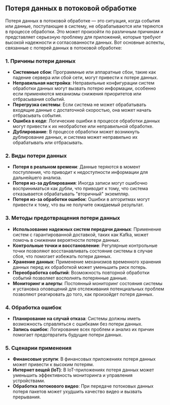 ## Потеря данных в потоковой обработке

Потеря данных в потоковой обработке — это ситуация, когда события или данные, поступающие в систему, не обрабатываются или теряются в процессе обработки. Это может произойти по различным причинам и представляет серьезную проблему для приложений, которые требуют высокой надежности и согласованности данных. Вот основные аспекты, связанные с потерей данных в потоковой обработке:

### 1. **Причины потери данных**
- **Системные сбои**: Программные или аппаратные сбои, такие как падение сервера или сбой сети, могут привести к потере данных.
- **Неправильная настройка**: Неправильные конфигурации систем обработки данных могут вызвать потерю информации, особенно если применяются механизмы снижения приоритетов или отбрасывания событий.
- **Перегрузка системы**: Если система не может обрабатывать входящие данные с достаточной скоростью, она может начать отбрасывать события.
- **Ошибка в коде**: Логические ошибки в процессе обработки данных могут привести к их необработке или неправильной обработке.
- **Дублирование**: В процессе обработки может возникнуть дублирование данных, и система может неправильно их обрабатывать или отбрасывать.

### 2. **Виды потери данных**
- **Потеря в реальном времени**: Данные теряются в момент поступления, что приводит к недоступности информации для дальнейшего анализа.
- **Потеря из-за дублирования**: Иногда записи могут ошибочно восприниматься как дубли, что приводит к тому, что система отказывается обрабатывать "вторичный" экземпляр.
- **Потеря из-за обработки ошибок**: Ошибки в алгоритмах могут привести к тому, что вы не получите ожидаемый результат.

### 3. **Методы предотвращения потери данных**
- **Использование надежных систем передачи данных**: Применение систем с гарантированной доставкой, таких как Kafka, может помочь в снижении вероятности потери данных.
- **Контрольные точки и восстановление**: Регулярные контрольные точки позволяют восстанавливать состояние системы в случае сбоя, что помогает избежать потери данных.
- **Хранение данных**: Применение механизмов временного хранения данных перед их обработкой может уменьшить риск потерь.
- **Переобработка событий**: Возможность повторной обработки событий позволяет восполнять потерянные данные.
- **Мониторинг и алерты**: Постоянный мониторинг состояния системы и установка оповещений для отслеживания потенциальных проблем позволяют реагировать до того, как произойдет потеря данных.

### 4. **Обработка ошибок**
- **Планирование на случай отказа**: Системы должны иметь возможность справляться с ошибками без потери данных.
- **Запись ошибок**: Логирование всех проблем и анализ их причин помогает предотвратить будущие потери данных.

### 5. **Сценарии применения**
- **Финансовые услуги**: В финансовых приложениях потеря данных может привести к высоким потерям.
- **Интернет вещей (IoT)**: В IoT-приложениях потеря данных может уменьшить эффективность мониторинга и управления устройствами.
- **Обработка потокового видео**: При передаче потоковых данных потеря пакетов может ухудшить качество видео и вызвать прерывания.